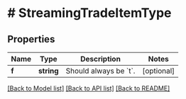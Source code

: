 # # StreamingTradeItemType

## Properties

Name | Type | Description | Notes
------------ | ------------- | ------------- | -------------
**f** | **string** | Should always be &#x60;t&#x60;. | [optional]

[[Back to Model list]](../../README.md#models) [[Back to API list]](../../README.md#endpoints) [[Back to README]](../../README.md)
